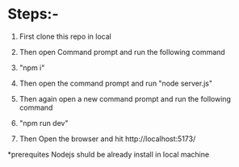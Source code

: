 # Steps:-
1. First clone this repo in local
2. Then open Command prompt and run the following command
3. "npm i"
4. Then open the  command prompt and run "node server.js"
5. Then again open a new command prompt and run the following command
6. "npm run dev"

7. Then Open the browser and hit http://localhost:5173/

*prerequites
Nodejs shuld be already install in local machine
